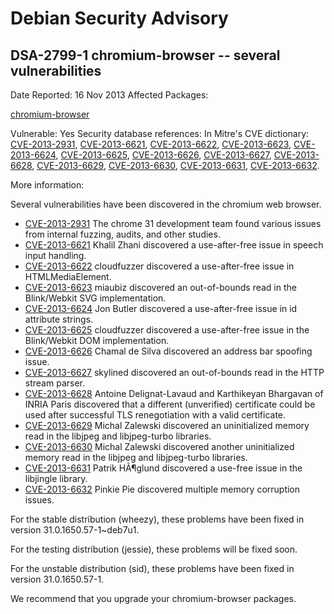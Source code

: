 
Debian Security Advisory
========================


DSA-2799-1 chromium-browser -- several vulnerabilities
------------------------------------------------------



Date Reported:
16 Nov 2013
Affected Packages:

[chromium-browser](https://packages.debian.org/src:chromium-browser)

Vulnerable:
Yes
Security database references:
In Mitre's CVE dictionary: [CVE-2013-2931](https://security-tracker.debian.org/tracker/CVE-2013-2931), [CVE-2013-6621](https://security-tracker.debian.org/tracker/CVE-2013-6621), [CVE-2013-6622](https://security-tracker.debian.org/tracker/CVE-2013-6622), [CVE-2013-6623](https://security-tracker.debian.org/tracker/CVE-2013-6623), [CVE-2013-6624](https://security-tracker.debian.org/tracker/CVE-2013-6624), [CVE-2013-6625](https://security-tracker.debian.org/tracker/CVE-2013-6625), [CVE-2013-6626](https://security-tracker.debian.org/tracker/CVE-2013-6626), [CVE-2013-6627](https://security-tracker.debian.org/tracker/CVE-2013-6627), [CVE-2013-6628](https://security-tracker.debian.org/tracker/CVE-2013-6628), [CVE-2013-6629](https://security-tracker.debian.org/tracker/CVE-2013-6629), [CVE-2013-6630](https://security-tracker.debian.org/tracker/CVE-2013-6630), [CVE-2013-6631](https://security-tracker.debian.org/tracker/CVE-2013-6631), [CVE-2013-6632](https://security-tracker.debian.org/tracker/CVE-2013-6632).  

More information:

Several vulnerabilities have been discovered in the chromium web browser.


* [CVE-2013-2931](https://security-tracker.debian.org/tracker/CVE-2013-2931)
The chrome 31 development team found various issues from internal
 fuzzing, audits, and other studies.
* [CVE-2013-6621](https://security-tracker.debian.org/tracker/CVE-2013-6621)
Khalil Zhani discovered a use-after-free issue in speech input
 handling.
* [CVE-2013-6622](https://security-tracker.debian.org/tracker/CVE-2013-6622)
cloudfuzzer discovered a use-after-free issue in
 HTMLMediaElement.
* [CVE-2013-6623](https://security-tracker.debian.org/tracker/CVE-2013-6623)
miaubiz discovered an out-of-bounds read in the Blink/Webkit SVG
 implementation.
* [CVE-2013-6624](https://security-tracker.debian.org/tracker/CVE-2013-6624)
Jon Butler discovered a use-after-free issue in id attribute
 strings.
* [CVE-2013-6625](https://security-tracker.debian.org/tracker/CVE-2013-6625)
cloudfuzzer discovered a use-after-free issue in the Blink/Webkit
 DOM implementation.
* [CVE-2013-6626](https://security-tracker.debian.org/tracker/CVE-2013-6626)
Chamal de Silva discovered an address bar spoofing issue.
* [CVE-2013-6627](https://security-tracker.debian.org/tracker/CVE-2013-6627)
skylined discovered an out-of-bounds read in the HTTP stream
 parser.
* [CVE-2013-6628](https://security-tracker.debian.org/tracker/CVE-2013-6628)
Antoine Delignat-Lavaud and Karthikeyan Bhargavan of INRIA Paris
 discovered that a different (unverified) certificate could be used
 after successful TLS renegotiation with a valid certificate.
* [CVE-2013-6629](https://security-tracker.debian.org/tracker/CVE-2013-6629)
Michal Zalewski discovered an uninitialized memory read in the
 libjpeg and libjpeg-turbo libraries.
* [CVE-2013-6630](https://security-tracker.debian.org/tracker/CVE-2013-6630)
Michal Zalewski discovered another uninitialized memory read in
 the libjpeg and libjpeg-turbo libraries.
* [CVE-2013-6631](https://security-tracker.debian.org/tracker/CVE-2013-6631)
Patrik HÃ¶glund discovered a use-free issue in the libjingle
 library.
* [CVE-2013-6632](https://security-tracker.debian.org/tracker/CVE-2013-6632)
Pinkie Pie discovered multiple memory corruption issues.


For the stable distribution (wheezy), these problems have been fixed in
version 31.0.1650.57-1~deb7u1.


For the testing distribution (jessie), these problems will be fixed soon.


For the unstable distribution (sid), these problems have been fixed in
version 31.0.1650.57-1.


We recommend that you upgrade your chromium-browser packages.





